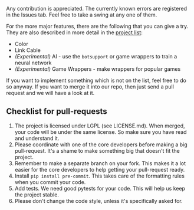 Any contribution is appreciated. The currently known errors are registered in the Issues tab. Feel free to take a swing at any one of them.

For the more major features, there are the following that you can give a try. They are also described in more detail in the [project list](https://github.com/Baekalfen/PyBoy/raw/master/extras/Projects/Projects.pdf):
* Color
* Link Cable
* _(Experimental)_ AI - use the `botsupport` or game wrappers to train a neural network
* _(Experimental)_ Game Wrappers - make wrappers for popular games

If you want to implement something which is not on the list, feel free to do so anyway. If you want to merge it into our repo, then just send a pull request and we will have a look at it.

Checklist for pull-requests
---------------------------

  1. The project is licensed under LGPL (see LICENSE.md). When merged, your code will be under the same license.
     So make sure you have read and understand it.
  2. Please coordinate with one of the core developers before making a big pull-request.
     It's a shame to make something big that doesn't fit the project.
  3. Remember to make a separate branch on your fork. This makes it a lot easier for the core developers to help
     getting your pull-request ready.
  4. Install `pip install pre-commit`. This takes care of the formatting rules when you commit your code.
  5. Add tests. We need good pytests for your code. This will help us keep the project stable.
  6. Please don't change the code style, unless it's specifically asked for.
